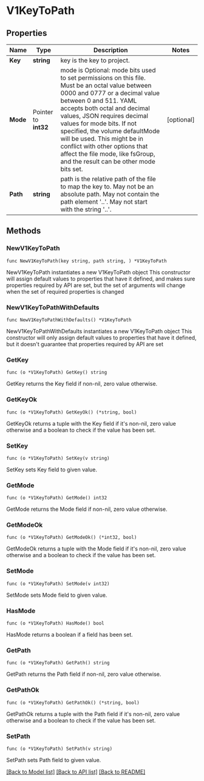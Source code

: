 # V1KeyToPath

## Properties

Name | Type | Description | Notes
------------ | ------------- | ------------- | -------------
**Key** | **string** | key is the key to project. | 
**Mode** | Pointer to **int32** | mode is Optional: mode bits used to set permissions on this file. Must be an octal value between 0000 and 0777 or a decimal value between 0 and 511. YAML accepts both octal and decimal values, JSON requires decimal values for mode bits. If not specified, the volume defaultMode will be used. This might be in conflict with other options that affect the file mode, like fsGroup, and the result can be other mode bits set. | [optional] 
**Path** | **string** | path is the relative path of the file to map the key to. May not be an absolute path. May not contain the path element &#39;..&#39;. May not start with the string &#39;..&#39;. | 

## Methods

### NewV1KeyToPath

`func NewV1KeyToPath(key string, path string, ) *V1KeyToPath`

NewV1KeyToPath instantiates a new V1KeyToPath object
This constructor will assign default values to properties that have it defined,
and makes sure properties required by API are set, but the set of arguments
will change when the set of required properties is changed

### NewV1KeyToPathWithDefaults

`func NewV1KeyToPathWithDefaults() *V1KeyToPath`

NewV1KeyToPathWithDefaults instantiates a new V1KeyToPath object
This constructor will only assign default values to properties that have it defined,
but it doesn't guarantee that properties required by API are set

### GetKey

`func (o *V1KeyToPath) GetKey() string`

GetKey returns the Key field if non-nil, zero value otherwise.

### GetKeyOk

`func (o *V1KeyToPath) GetKeyOk() (*string, bool)`

GetKeyOk returns a tuple with the Key field if it's non-nil, zero value otherwise
and a boolean to check if the value has been set.

### SetKey

`func (o *V1KeyToPath) SetKey(v string)`

SetKey sets Key field to given value.


### GetMode

`func (o *V1KeyToPath) GetMode() int32`

GetMode returns the Mode field if non-nil, zero value otherwise.

### GetModeOk

`func (o *V1KeyToPath) GetModeOk() (*int32, bool)`

GetModeOk returns a tuple with the Mode field if it's non-nil, zero value otherwise
and a boolean to check if the value has been set.

### SetMode

`func (o *V1KeyToPath) SetMode(v int32)`

SetMode sets Mode field to given value.

### HasMode

`func (o *V1KeyToPath) HasMode() bool`

HasMode returns a boolean if a field has been set.

### GetPath

`func (o *V1KeyToPath) GetPath() string`

GetPath returns the Path field if non-nil, zero value otherwise.

### GetPathOk

`func (o *V1KeyToPath) GetPathOk() (*string, bool)`

GetPathOk returns a tuple with the Path field if it's non-nil, zero value otherwise
and a boolean to check if the value has been set.

### SetPath

`func (o *V1KeyToPath) SetPath(v string)`

SetPath sets Path field to given value.



[[Back to Model list]](../README.md#documentation-for-models) [[Back to API list]](../README.md#documentation-for-api-endpoints) [[Back to README]](../README.md)


